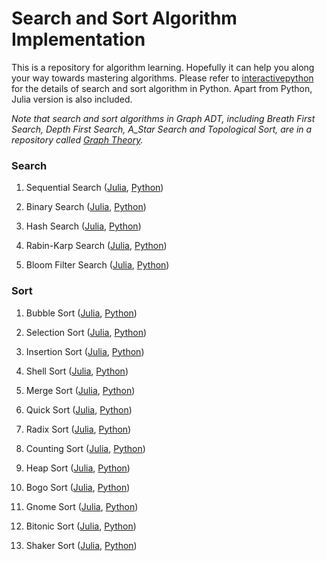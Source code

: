 # Search and Sort Algorithm Implementation

This is a repository for algorithm learning. Hopefully it can help you along your way towards mastering algorithms. Please refer to <a href=http://interactivepython.org/runestone/static/pythonds/index.html>interactivepython</a> for the details of search and sort algorithm in Python. Apart from Python, Julia version is also included.

*Note that search and sort algorithms in Graph ADT, including Breath First Search, Depth First Search, A_Star Search and Topological Sort, are in a repository called <a href=https://github.com/je-suis-tm/graph-theory>Graph Theory</a>.*

### Search

1. Sequential Search (<a href=https://github.com/je-suis-tm/search-and-sort/blob/master/sequential%20and%20binary%20search.jl>Julia</a>, <a href=https://github.com/je-suis-tm/search-and-sort/blob/master/sequential%20and%20binary%20search.py>Python</a>)

2. Binary Search (<a href=https://github.com/je-suis-tm/search-and-sort/blob/master/sequential%20and%20binary%20search.jl>Julia</a>, <a href=https://github.com/je-suis-tm/search-and-sort/blob/master/sequential%20and%20binary%20search.py>Python</a>)

3. Hash Search (<a href=https://github.com/je-suis-tm/search-and-sort/blob/master/hash%20search.jl>Julia</a>, <a href=https://github.com/je-suis-tm/search-and-sort/blob/master/hash%20search.py>Python</a>)

4. Rabin-Karp Search (<a href=https://github.com/je-suis-tm/search-and-sort/blob/master/rabin%20karp%20search.jl>Julia</a>, <a href=https://github.com/je-suis-tm/search-and-sort/blob/master/rabin%20karp%20search.py>Python</a>)

5. Bloom Filter Search (<a href=https://github.com/je-suis-tm/search-and-sort/blob/master/bloom%20filter.jl>Julia</a>, <a href=https://github.com/je-suis-tm/search-and-sort/blob/master/bloom%20filter.py>Python</a>)


### Sort

1. Bubble Sort (<a href=https://github.com/je-suis-tm/search-and-sort/blob/master/bubble%2C%20selection%20and%20insertion%20sort.jl>Julia</a>, <a href=https://github.com/je-suis-tm/search-and-sort/blob/master/bubble%2C%20selection%20and%20insertion%20sort.py>Python</a>)

2. Selection Sort (<a href=https://github.com/je-suis-tm/search-and-sort/blob/master/bubble%2C%20selection%20and%20insertion%20sort.jl>Julia</a>, <a href=https://github.com/je-suis-tm/search-and-sort/blob/master/bubble%2C%20selection%20and%20insertion%20sort.py>Python</a>)

3. Insertion Sort (<a href=https://github.com/je-suis-tm/search-and-sort/blob/master/bubble%2C%20selection%20and%20insertion%20sort.jl>Julia</a>, <a href=https://github.com/je-suis-tm/search-and-sort/blob/master/bubble%2C%20selection%20and%20insertion%20sort.py>Python</a>)

4. Shell Sort (<a href=https://github.com/je-suis-tm/search-and-sort/blob/master/shell%20sort.jl>Julia</a>, <a href=https://github.com/je-suis-tm/search-and-sort/blob/master/shell%20sort.py>Python</a>)

5. Merge Sort (<a href=https://github.com/je-suis-tm/search-and-sort/blob/master/merge%20sort.jl>Julia</a>, <a href=https://github.com/je-suis-tm/search-and-sort/blob/master/merge%20sort.py>Python</a>)

6. Quick Sort (<a href=https://github.com/je-suis-tm/search-and-sort/blob/master/quick%20sort.jl>Julia</a>, <a href=https://github.com/je-suis-tm/search-and-sort/blob/master/quick%20sort.py>Python</a>)

7. Radix Sort (<a href=https://github.com/je-suis-tm/search-and-sort/blob/master/radix%20sort.jl>Julia</a>, <a href=https://github.com/je-suis-tm/search-and-sort/blob/master/radix%20sort.py>Python</a>)

8. Counting Sort (<a href=https://github.com/je-suis-tm/search-and-sort/blob/master/counting%20sort.jl>Julia</a>, <a href=https://github.com/je-suis-tm/search-and-sort/blob/master/counting%20sort.py>Python</a>)

9. Heap Sort (<a href=https://github.com/je-suis-tm/search-and-sort/blob/master/heap%20sort.jl>Julia</a>, <a href=https://github.com/je-suis-tm/search-and-sort/blob/master/heap%20sort.py>Python</a>)

10. Bogo Sort (<a href=https://github.com/je-suis-tm/search-and-sort/blob/master/bogo%20sort.jl>Julia</a>, <a href=https://github.com/je-suis-tm/search-and-sort/blob/master/bogo%20sort.py>Python</a>)

11. Gnome Sort (<a href=https://github.com/je-suis-tm/search-and-sort/blob/master/gnome%20sort.jl>Julia</a>, <a href=https://github.com/je-suis-tm/search-and-sort/blob/master/gnome%20sort.py>Python</a>)

12. Bitonic Sort (<a href=https://github.com/je-suis-tm/search-and-sort/blob/master/bitonic%20sort.jl>Julia</a>, <a href=https://github.com/je-suis-tm/search-and-sort/blob/master/bitonic%20sort.py>Python</a>)

13. Shaker Sort (<a href=https://github.com/je-suis-tm/search-and-sort/blob/master/shaker%20sort.jl>Julia</a>, <a href=https://github.com/je-suis-tm/search-and-sort/blob/master/shaker%20sort.py>Python</a>)
